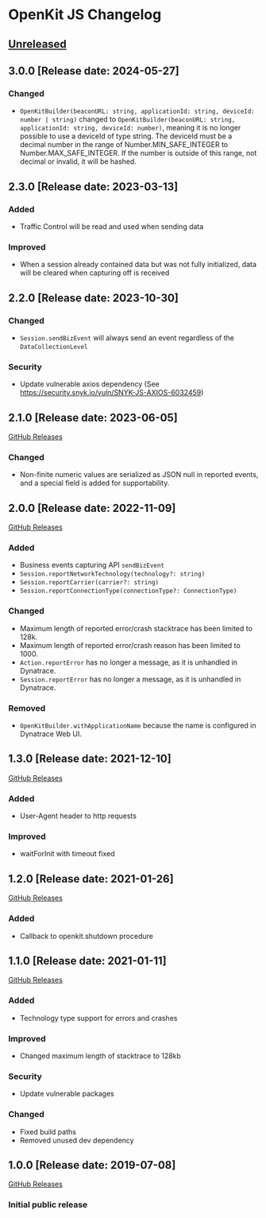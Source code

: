 # OpenKit JS Changelog

## [Unreleased](https://github.com/Dynatrace/openkit-js/compare/v3.0.0...HEAD)

## 3.0.0 [Release date: 2024-05-27]

### Changed

-   `OpenKitBuilder(beaconURL: string, applicationId: string, deviceId: number | string)` changed to `OpenKitBuilder(beaconURL: string, applicationId: string, deviceId: number)`, meaning it is no longer possible to use a deviceId of type string. The deviceId must be a decimal number in the range of Number.MIN_SAFE_INTEGER to Number.MAX_SAFE_INTEGER. If the number is outside of this range, not decimal or invalid, it will be hashed.

## 2.3.0 [Release date: 2023-03-13]

### Added

-   Traffic Control will be read and used when sending data

### Improved

-   When a session already contained data but was not fully initialized, data will be cleared when capturing off is received

## 2.2.0 [Release date: 2023-10-30]

### Changed

-   `Session.sendBizEvent` will always send an event regardless of the `DataCollectionLevel`

### Security

-   Update vulnerable axios dependency (See https://security.snyk.io/vuln/SNYK-JS-AXIOS-6032459)

## 2.1.0 [Release date: 2023-06-05]

[GitHub Releases](https://github.com/Dynatrace/openkit-js/releases/tag/v2.1.0)

### Changed

-   Non-finite numeric values are serialized as JSON null in reported events, and a special field is added for supportability.

## 2.0.0 [Release date: 2022-11-09]

[GitHub Releases](https://github.com/Dynatrace/openkit-js/releases/tag/v2.0.0)

### Added

-   Business events capturing API `sendBizEvent`
-   `Session.reportNetworkTechnology(technology?: string)`
-   `Session.reportCarrier(carrier?: string)`
-   `Session.reportConnectionType(connectionType?: ConnectionType)`

### Changed

-   Maximum length of reported error/crash stacktrace has been limited to 128k.
-   Maximum length of reported error/crash reason has been limited to 1000.
-   `Action.reportError` has no longer a message, as it is unhandled in Dynatrace.
-   `Session.reportError` has no longer a message, as it is unhandled in Dynatrace.

### Removed

-   `OpenKitBuilder.withApplicationName` because the name is configured in Dynatrace Web UI.

## 1.3.0 [Release date: 2021-12-10]

[GitHub Releases](https://github.com/Dynatrace/openkit-js/releases/tag/v1.3.0)

### Added

-   User-Agent header to http requests

### Improved

-   waitForInit with timeout fixed

## 1.2.0 [Release date: 2021-01-26]

[GitHub Releases](https://github.com/Dynatrace/openkit-js/releases/tag/v1.2.0)

### Added

-   Callback to openkit.shutdown procedure

## 1.1.0 [Release date: 2021-01-11]

[GitHub Releases](https://github.com/Dynatrace/openkit-js/releases/tag/v1.1.0)

### Added

-   Technology type support for errors and crashes

### Improved

-   Changed maximum length of stacktrace to 128kb

### Security

-   Update vulnerable packages

### Changed

-   Fixed build paths
-   Removed unused dev dependency

## 1.0.0 [Release date: 2019-07-08]

[GitHub Releases](https://github.com/Dynatrace/openkit-js/releases/tag/v1.0.0)

### Initial public release
